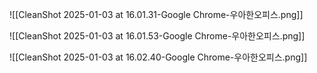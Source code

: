 ![[CleanShot 2025-01-03 at 16.01.31-Google Chrome-우아한오피스.png]]




![[CleanShot 2025-01-03 at 16.01.53-Google Chrome-우아한오피스.png]]



![[CleanShot 2025-01-03 at 16.02.40-Google Chrome-우아한오피스.png]]